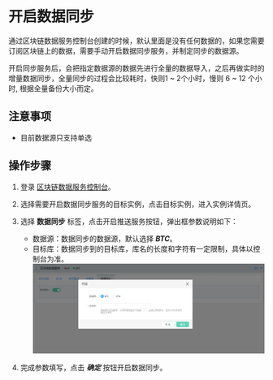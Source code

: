 # 开启数据同步
通过区块链数据服务控制台创建的时候，默认里面是没有任何数据的，如果您需要订阅区块链上的数据，需要手动开启数据同步服务，并制定同步的数据源。

开启同步服务后，会把指定数据源的数据先进行全量的数据导入，之后再做实时的增量数据同步，全量同步的过程会比较耗时，快则1 ~ 2个小时，慢则 6 ~ 12 个小时, 根据全量备份大小而定。

## 注意事项
* 目前数据源只支持单选

## 操作步骤
1. 登录 [区块链数据服务控制台](https://bds-console.jdcloud.com/block/list)。 
2. 选择需要开启数据同步服务的目标实例，点击目标实例，进入实例详情页。
3. 选择 **数据同步** 标签，点击开启推送服务按钮，弹出框参数说明如下：
    * 数据源：数据同步的数据源，默认选择 ***BTC***。
    * 目标库：数据同步到的目标库，库名的长度和字符有一定限制，具体以控制台为准。
    ![开启数据同步服务](Pic/开启区块链数据同步服务.png)

5. 完成参数填写，点击 ***确定*** 按钮开启数据同步。

